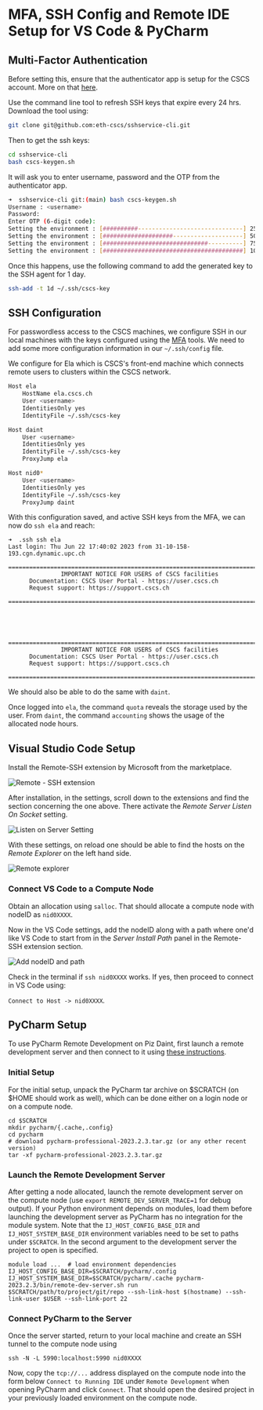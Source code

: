 # MFA, SSH Config and Remote IDE Setup for VS Code & PyCharm

## Multi-Factor Authentication

Before setting this, ensure that the authenticator app is setup for the CSCS account. More on that [here](slides/MFA.pdf).

Use the command line tool to refresh SSH keys that expire every 24 hrs. Download the tool using:

```bash
git clone git@github.com:eth-cscs/sshservice-cli.git
```

Then to get the ssh keys:

```bash
cd sshservice-cli
bash cscs-keygen.sh
```

It will ask you to enter username, password and the OTP from the authenticator app.

```bash
➜  sshservice-cli git:(main) bash cscs-keygen.sh          
Username : <username>
Password: 
Enter OTP (6-digit code): 
Setting the environment : [##########------------------------------] 25%  Authenticating to the SSH key service...
Setting the environment : [####################--------------------] 50%  Retrieving the SSH keys...
Setting the environment : [##############################----------] 75%  Setting up the SSH keys into your home folder...
Setting the environment : [########################################] 100%  Completed.
```

Once this happens, use the following command to add the generated key to the SSH agent for 1 day.

```bash
ssh-add -t 1d ~/.ssh/cscs-key
```

## SSH Configuration

For passwordless access to the CSCS machines, we configure SSH in our local machines with the keys configured using the [MFA](https://user.cscs.ch/access/auth/mfa/) tools. We need to add some more configuration information in our `~/.ssh/config` file.

We configure for Ela which is CSCS's front-end machine which connects remote users to clusters within the CSCS network.

```bash
Host ela
    HostName ela.cscs.ch
    User <username>
    IdentitiesOnly yes
    IdentityFile ~/.ssh/cscs-key

Host daint
    User <username>
    IdentitiesOnly yes
    IdentityFile ~/.ssh/cscs-key
    ProxyJump ela

Host nid0*
    User <username>
    IdentitiesOnly yes
    IdentityFile ~/.ssh/cscs-key
    ProxyJump daint
```

With this configuration saved, and active SSH keys from the MFA, we can now do `ssh ela` and reach:

```console
➜  .ssh ssh ela
Last login: Thu Jun 22 17:40:02 2023 from 31-10-158-193.cgn.dynamic.upc.ch
  =========================================================================
               IMPORTANT NOTICE FOR USERS of CSCS facilities
      Documentation: CSCS User Portal - https://user.cscs.ch
      Request support: https://support.cscs.ch
  =========================================================================




  =========================================================================
               IMPORTANT NOTICE FOR USERS of CSCS facilities
      Documentation: CSCS User Portal - https://user.cscs.ch
      Request support: https://support.cscs.ch
  =========================================================================
```

We should also be able to do the same with `daint`.

Once logged into `ela`, the command `quota` reveals the storage used by the user. From `daint`, the command `accounting` shows the usage of the allocated node hours.

## Visual Studio Code Setup

Install the Remote-SSH extension by Microsoft from the marketplace.

![Remote - SSH extension](images/remote-ext.png)

After installation, in the settings, scroll down to the extensions and find the section concerning the one above. There activate the *Remote Server Listen On Socket* setting.

![Listen on Server Setting](images/settings.png)

With these settings, on reload one should be able to find the hosts on the *Remote Explorer* on the left hand side.

![Remote explorer](images/connect-menu.png)

### Connect VS Code to a Compute Node

Obtain an allocation using `salloc`. That should allocate a compute node with nodeID as `nid0XXXX`.

Now in the VS Code settings, add the nodeID along with a path where one'd like VS Code to start from in the *Server Install Path* panel in the Remote-SSH extension section.

![Add nodeID and path](images/add-node.png)

Check in the terminal if `ssh nid0XXXX` works. If yes, then proceed to connect in VS Code using:

`Connect to Host -> nid0XXXX`.


## PyCharm Setup

To use PyCharm Remote Development on Piz Daint, first launch a remote development server and then connect to it using [these instructions](https://www.jetbrains.com/help/pycharm/2023.2/remote-development-a.html#use_idea).

### Initial Setup

For the initial setup, unpack the PyCharm tar archive on $SCRATCH (on $HOME should work as well), which can be done either on a login node or on a compute node.

```
cd $SCRATCH
mkdir pycharm/{.cache,.config}
cd pycharm
# download pycharm-professional-2023.2.3.tar.gz (or any other recent version)
tar -xf pycharm-professional-2023.2.3.tar.gz
```

### Launch the Remote Development Server

After getting a node allocated, launch the remote development server on the compute node (use `export REMOTE_DEV_SERVER_TRACE=1` for debug output). If your Python environment depends on modules, load them before launching the development server as PyCharm has no integration for the module system. Note that the `IJ_HOST_CONFIG_BASE_DIR` and `IJ_HOST_SYSTEM_BASE_DIR` environment variables need to be set to paths under `$SCRATCH`. In the second argument to the development server the project to open is specified.

```
module load ...  # load environment dependencies
IJ_HOST_CONFIG_BASE_DIR=$SCRATCH/pycharm/.config IJ_HOST_SYSTEM_BASE_DIR=$SCRATCH/pycharm/.cache pycharm-2023.2.3/bin/remote-dev-server.sh run $SCRATCH/path/to/project/git/repo --ssh-link-host $(hostname) --ssh-link-user $USER --ssh-link-port 22
```

### Connect PyCharm to the Server

Once the server started, return to your local machine and create an SSH tunnel to the compute node using

```
ssh -N -L 5990:localhost:5990 nid0XXXX
```

Now, copy the `tcp://...` address displayed on the compute node into the form below `Connect to Running IDE` under `Remote Development` when opening PyCharm and click `Connect`. That should open the desired project in your previously loaded environment on the compute node.
